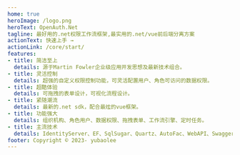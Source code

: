 ```yaml
---
home: true
heroImage: /logo.png
heroText: OpenAuth.Net
tagline: 最好用的.net权限工作流框架,最实用的.net/vue前后端分离方案
actionText: 快速上手 →
actionLink: /core/start/
features:
- title: 简洁至上
  details: 源于Martin Fowler企业级应用开发思想及最新技术组合。
- title: 灵活控制
  details: 超强的自定义权限控制功能，可灵活配置用户、角色可访问的数据权限。
- title: 超酷体验
  details: 可拖拽的表单设计，可视化流程设计。
- title: 紧随潮流
  details: 最新的.net sdk，配合最炫的vue框架。
- title: 功能强大
  details: 组织机构、角色用户、数据权限、拖拽表单、工作流引擎、定时任务。
- title: 主流技术
  details: IdentityServer、EF、SqlSugar、Quartz、AutoFac、WebAPI、Swagger、Mock、NUnit、VUE2、VUE3、Element-ui、Element-plus。
footer: Copyright © 2023- yubaolee
---
```




